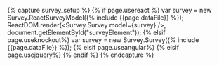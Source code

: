 {% capture survey_setup %}
{% if page.usereact %}
var survey = new Survey.ReactSurveyModel({% include {{page.dataFile}} %});
ReactDOM.render(<Survey.Survey model={survey} />, document.getElementById("surveyElement"));
{% elsif page.useknockout%}
var survey = new Survey.Survey({% include {{page.dataFile}} %});
{% elsif page.useangular%}
{% elsif page.usejquery%}
{% endif %}
{% endcapture %}


